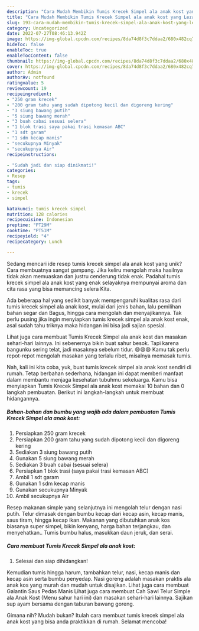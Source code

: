 ```yaml
---
description: "Cara Mudah Membikin Tumis Krecek Simpel ala anak kost yang Lezat Sekali"
title: "Cara Mudah Membikin Tumis Krecek Simpel ala anak kost yang Lezat Sekali"
slug: 193-cara-mudah-membikin-tumis-krecek-simpel-ala-anak-kost-yang-lezat-sekali
category: Uncategorized
date: 2022-07-27T08:46:13.942Z
image: https://img-global.cpcdn.com/recipes/8da74d8f3c7ddaa2/680x482cq70/tumis-krecek-simpel-ala-anak-kost-foto-resep-utama.jpg
hideToc: false
enableToc: true
enableTocContent: false
thumbnail: https://img-global.cpcdn.com/recipes/8da74d8f3c7ddaa2/680x482cq70/tumis-krecek-simpel-ala-anak-kost-foto-resep-utama.jpg
cover: https://img-global.cpcdn.com/recipes/8da74d8f3c7ddaa2/680x482cq70/tumis-krecek-simpel-ala-anak-kost-foto-resep-utama.jpg
author: Admin
authorAv: notfound
ratingvalue: 5
reviewcount: 19
recipeingredient:
- "250 gram krecek"
- "200 gram tahu yang sudah dipotong kecil dan digoreng kering"
- "3 siung bawang putih"
- "5 siung bawang merah"
- "3 buah cabai sesuai selera"
- "1 blok trasi saya pakai trasi kemasan ABC"
- "1 sdt garam"
- "1 sdm kecap manis"
- "secukupnya Minyak"
- "secukupnya Air"
recipeinstructions:

- "Sudah jadi dan siap dinikmati!"
categories:
- Resep
tags:
- tumis
- krecek
- simpel

katakunci: tumis krecek simpel 
nutrition: 128 calories
recipecuisine: Indonesian
preptime: "PT29M"
cooktime: "PT51M"
recipeyield: "4"
recipecategory: Lunch

---
```





Sedang mencari ide resep tumis krecek simpel ala anak kost yang unik? Cara membuatnya sangat gampang. Jika keliru mengolah maka hasilnya tidak akan memuaskan dan justru cenderung tidak enak. Padahal tumis krecek simpel ala anak kost yang enak selayaknya mempunyai aroma dan cita rasa yang bisa memancing selera Kita.





Ada beberapa hal yang sedikit banyak mempengaruhi kualitas rasa dari tumis krecek simpel ala anak kost, mulai dari jenis bahan, lalu pemilihan bahan segar dan Bagus, hingga cara mengolah dan menyajikannya. Tak perlu pusing jika ingin menyiapkan tumis krecek simpel ala anak kost enak,      asal sudah tahu triknya maka hidangan ini bisa jadi sajian spesial.














Lihat juga cara membuat Tumis Krecek Simpel ala anak kost dan masakan sehari-hari lainnya. Ini sebenernya bikin buat sahur besok. Tapi karena bangunku sering telat, jadi masaknya sebelum tidur. 😄😄😄 Kamu tak perlu repot-repot mengolah masakan yang terlalu ribet, misalnya memasak tumis.






Nah, kali ini kita coba, yuk, buat tumis krecek simpel ala anak kost sendiri di rumah. Tetap berbahan sederhana, hidangan ini dapat memberi manfaat dalam membantu menjaga kesehatan tubuhmu sekeluarga. Kamu bisa menyiapkan Tumis Krecek Simpel ala anak kost memakai 10 bahan dan 0 langkah pembuatan. Berikut ini langkah-langkah untuk membuat hidangannya.

<!--inarticleads1-->

##### Bahan-bahan dan bumbu yang wajib ada dalam pembuatan Tumis Krecek Simpel ala anak kost:

1. Persiapkan 250 gram krecek
1. Persiapkan 200 gram tahu yang sudah dipotong kecil dan digoreng kering
1. Sediakan 3 siung bawang putih
1. Gunakan 5 siung bawang merah
1. Sediakan 3 buah cabai (sesuai selera)
1. Persiapkan 1 blok trasi (saya pakai trasi kemasan ABC)
1. Ambil 1 sdt garam
1. Gunakan 1 sdm kecap manis
1. Gunakan secukupnya Minyak
1. Ambil secukupnya Air


Resep makanan simple yang selanjutnya ini mengolah telur dengan nasi putih. Telur dimasak dengan bumbu kecap dari kecap asin, kecap manis, saus tiram, hingga kecap ikan. Makanan yang dibutuhkan anak kos biasanya super simpel, bikin kenyang, harga bahan terjangkau, dan menyehatkan.. Tumis bumbu halus, masukkan daun jeruk, dan serai. 

<!--inarticleads2-->

##### Cara membuat Tumis Krecek Simpel ala anak kost:


1. Selesai dan siap dihidangkan!

Kemudian tumis hingga harum, tambahkan telur, nasi, kecap manis dan kecap asin serta bumbu penyedap. Nasi goreng adalah masakan praktis ala anak kos yang murah dan mudah untuk disajikan. Lihat juga cara membuat Galantin Saus Pedas Manis Lihat juga cara membuat Cah Sawi Telur Simple ala Anak Kost (Menu sahur hari ini) dan masakan sehari-hari lainnya. Sajikan sup ayam bersama dengan taburan bawang goreng. 

Gimana nih? Mudah bukan? Itulah cara membuat tumis krecek simpel ala anak kost yang bisa anda praktikkan di rumah. Selamat mencoba!

